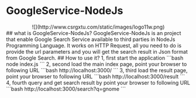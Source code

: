 # GoogleService-NodeJs
<center>![](http://www.csrgxtu.com/static/images/logo11w.png)</center>
## what is GoogleService-NodeJs?
GoogleService-NodeJs is an project that enable Google Search Service available to third parties in NodeJs Programming Language.
It works on HTTP Request, all you need to do is provide the url parameters and you will get the search result in Json format from Google Search.
## How to use it?
1, first start the application
```bash
node index.js
```
2, second load the main index page, point your browser to following URL
```bash
http://localhost:3000/
```
3, third load the result page, point your browser to following URL
```bash
http://localhost:3000/result
```
4, fourth query and get search result by point your browser to following URL
```bash
http://localhost:3000/search?q=gnome
```